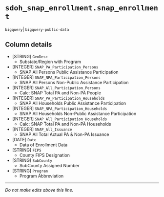 # `sdoh_snap_enrollment.snap_enrollment`
`bigquery`| `bigquery-public-data`

## Column details
* [STRING]    `GeoDesc`
  - Substate/Region with Program
* [INTEGER]   `SNAP_PA_Participation_Persons`
  - SNAP All Persons Public Assistance Participation
* [INTEGER]   `SNAP_NPA_Participation_Persons`
  - SNAP All Persons Non-Public Assistance Participation
* [INTEGER]   `SNAP_All_Participation_Persons`
  - Calc: SNAP Total PA and Non-PA People
* [INTEGER]   `SNAP_PA_Participation_Households`
  - SNAP All Households Public Assistance Participation
* [INTEGER]   `SNAP_NPA_Participation_Households`
  - SNAP All Households Non-Public Assistance Participation
* [INTEGER]   `SNAP_All_Participation_Households`
  - Calc: SNAP Total PA and Non-PA Households
* [INTEGER]   `SNAP_All_Issuance`
  - SNAP All Total Actual PA & Non-PA Issuance
* [DATE]      `Date`
  - Data of Enrollment Data
* [STRING]    `FIPS`
  - County FIPS Designation
* [STRING]    `SubCounty`
  - SubCounty Assigned Number
* [STRING]    `Program`
  - Program Abbreviation

-------------------------------------------------------------------------------
*Do not make edits above this line.*
